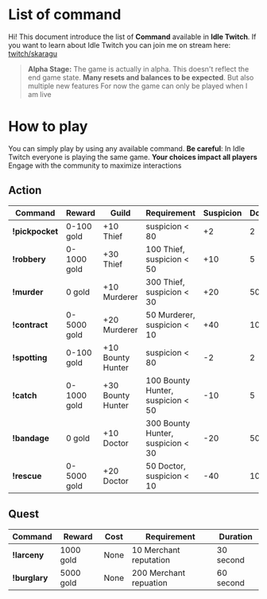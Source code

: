 # List of command

Hi! This document introduce the list of  **Command** available in **Idle Twitch**. If you want to learn about Idle Twitch you can join me on stream here: [twitch/skaragu](https://www.twitch.tv/skaragu)
> **Alpha Stage:** The game is actually in alpha. This doesn't reflect the end game state.
> **Many resets and balances to be expected**. But also multiple new features
> For now the game can only be played when I am live

# How to play
You can simply play by using any available command.
**Be careful**: In Idle Twitch everyone is playing the same game. 
**Your choices impact all players**
Engage with the community to maximize interactions

## Action

| Command|Reward|Guild|Requirement|Suspicion|Dodge|
|-------|--------|------|-----|-------|-----------|
|**!pickpocket**|        0-100 gold     | +10 Thief   |    suspicion < 80   | +2 | 2 |
|**!robbery**         |0-1000 gold    |+30 Thief    |    100 Thief, suspicion <  50 | +10 | 5 |
|**!murder**          | 0 gold         |+10 Murderer   | 300 Thief, suspicion < 30 | +20 | 50 |
|**!contract**          |0-5000 gold   | +20 Murderer| 50 Murderer, suspicion < 10 | +40 | 10 |
|**!spotting**|        0-100 gold     | +10 Bounty Hunter   |    suspicion < 80   | -2 | 2 |
|**!catch**         |0-1000 gold    |+30 Bounty Hunter    | 100 Bounty Hunter, suspicion <  50 | -10 | 5 |
|**!bandage**          | 0 gold         |+10 Doctor   | 300 Bounty Hunter, suspicion < 30 | -20 | 50 |
|**!rescue**          |0-5000 gold   | +20 Doctor | 50 Doctor, suspicion < 10 | -40 | 10 |

## Quest
|       Command    |   Reward  | Cost  | Requirement   | Duration
|----------------|-------------------------------|-----------------------------|----------|-------|
|**!larceny**| 1000 gold         | None         | 10 Merchant reputation| 30 second
|**!burglary**| 5000 gold         | None         | 200 Merchant repuation | 60 second
